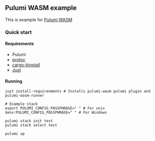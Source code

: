 ## Pulumi WASM example

This is example for [Pulumi WASM](https://github.com/andrzejressel/pulumi-wasm)


### Quick start

#### Requirements

- Pulumi
- [protoc](https://github.com/hyperium/tonic?tab=readme-ov-file#dependencies)
- [cargo-binstall](https://github.com/cargo-bins/cargo-binstall)
- [Just](https://github.com/casey/just)

#### Running

```shell
just install-requirenments # Installs pulumi-wasm pulumi plugin and pulumi-wasm-runner

# Example stack
export PULUMI_CONFIG_PASSPHRASE=" " # For unix
$env:PULUMI_CONFIG_PASSPHRASE=" " # For Windows

pulumi stack init test
pulumi stack select test

pulumi up
```

